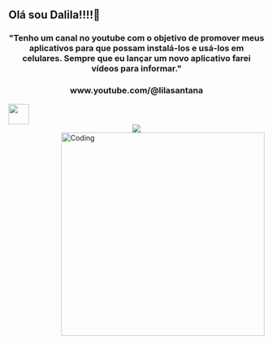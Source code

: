### <h2>Olá sou Dalila!!!!👋</h2>
<div align="left">
  <h3 align="center">"Tenho um canal no youtube com o objetivo de promover meus aplicativos para que possam instalá-los e usá-los em celulares. Sempre que eu lançar um novo aplicativo farei vídeos para informar."</h3>   
  <h3 align="center">www.youtube.com/@lilasantana</h3>
  <a href="https://www.youtube.com/channel/UCIpdS7RBgoSJ1ir6Moj3s4w"><img height="40" width="40" src="https://yt3.googleusercontent.com/qcmNO_rYyGCg0GuDdy5EeFTiTmZWHryVTCLumINe-ihVYgWXl-92pzAaaRZVMBz8Q9azPeHVC7s=s900-c-k-c0x00ffffff-no-rj"></a>
  
</div> 
  
<!--<h4> <img align="center" alt="Flutter" height="30" width="40" src="https://raw.githubusercontent.com/devicons/devicon/9f4f5cdb393299a81125eb5127929ea7bfe42889/icons/flutter/flutter-original.svg"> Sou Uma Dev Flutter. Gosto Muito de Programação...</h4> -->

<div align="center"> 
<img src="https://yt3.googleusercontent.com/H9G0Zn1FNBJeXMbmzataMXZDVsDLesSXQNe0CRNXpVyfw4miNUM_o8ZkdKOlkFtE5_m-RKLp=w1060-fcrop64=1,00005a57ffffa5a8-k-c0xffffffff-no-nd-rj"> </div>
</div>
  
<img align="right" alt="Coding" width="400" src="https://cdn.dribbble.com/users/2704414/screenshots/7466903/media/b08ab576316bd4582fef189f471cd9e5.gif">
</div>

<!--
<div align="center">
  <a href="https://github.com/DalilaDeveloperMobile">
  <img height="186em" src="https://github-readme-stats.vercel.app/api?username=DalilaDeveloperMobile&show_icons=true&theme=vue&include_all_commits=true&count_private=true"/>
  <img height="186em" src="https://github-readme-stats.vercel.app/api/top-langs/?username=DalilaDeveloperMobile&layout=compact&langs_count=7&theme=vue"/>   
</div>


  
  <h3>Contatos:</h3> 
   <div style="display: inline-block">
 <a href="https://www.linkedin.com/in/dalila-cust%C3%B3dio-046076181/" target="_blank"><img src="https://img.shields.io/badge/-LinkedIn-%230077B5?style=for-the-badge&logo=linkedin&logoColor=white" target="_blank"></a> 
  <a href = "mailto:dalila.dalila70@gmail.com"><img src="https://img.shields.io/badge/Gmail-D14836?style=for-the-badge&logo=gmail&logoColor=white" target="_blank"></a>
 </div>
  <div style="display: inline-block">
     <a href="https://instagram.com/dalila.dalila70" target="_blank"><img src="https://img.shields.io/badge/-Instagram-%23E4405F?style=for-the-badge&logo=instagram&logoColor=white" target="_blank"></a>
 <a target="_blank" href="https://api.whatsapp.com/send?phone=5588997138541">
  <img  alt="Whatsapp" width="117px" src="https://img.shields.io/badge/WhatsApp-25D366?style=for-the-badge&logo=whatsapp&logoColor=white"/>
</a> 
     </div>
 
 
 <h3>Flutter:</h3>
  <div style="display: inline-block">
  <img align="center" alt="David-Canvas" height="30" width="40" src="https://cdn.jsdelivr.net/gh/devicons/devicon/icons/canva/canva-original.svg" />
  <img align="center" alt="David-Vscode" height="30" width="40" src="https://cdn.jsdelivr.net/gh/devicons/devicon/icons/vscode/vscode-original.svg" />
  <img align="center" alt="Flutter" height="30" width="40" src="https://raw.githubusercontent.com/devicons/devicon/9f4f5cdb393299a81125eb5127929ea7bfe42889/icons/flutter/flutter-original.svg">
  <img align="center" alt="android studio" height="30" width="40" src="https://raw.githubusercontent.com/devicons/devicon/9f4f5cdb393299a81125eb5127929ea7bfe42889/icons/android/android-original.svg"><br>
</div>
  
 -->
 
    
<!--  <h3>Visitantes:</h3>  
 <div>
  <img align="center" alt="Csharp" height="30" width="150" src="https://komarev.com/ghpvc/?username=alexsgross&color=green" alt="alexsgross" /> <br>
 </div>    
    <hr> -->
  
   
